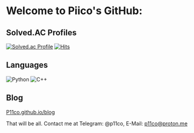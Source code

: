 # Welcome to Piico's GitHub:

## Solved.AC Profiles
[![Solved.ac Profile](http://mazassumnida.wtf/api/generate_badge?boj=P11co)](https://solved.ac/P11co)
[![Hits](https://hits.seeyoufarm.com/api/count/incr/badge.svg?url=https%3A%2F%2Fgithub.com%2FP11co&count_bg=%23CFB670&title_bg=%23000000&icon=github.svg&icon_color=%23FFFFFF&title=hits&edge_flat=false)](https://hits.seeyoufarm.com)

## Languages
![Python](https://img.shields.io/badge/Python-3776AB.svg?&style=for-the-badge&logo=Python&logoColor=white)
![C++](https://img.shields.io/badge/C++-#00599C.svg?&style=for-the-badge&logo=C++&logoColor=white)

## Blog
[P11co.github.io/blog](https://P11co.github.io/blog)

That will be all. 
Contact me at Telegram: @p11co, E-Mail: p11co@proton.me
